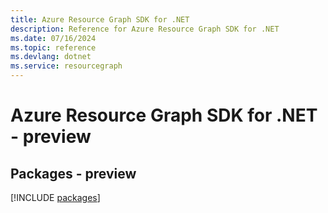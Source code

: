 ```yaml
---
title: Azure Resource Graph SDK for .NET
description: Reference for Azure Resource Graph SDK for .NET
ms.date: 07/16/2024
ms.topic: reference
ms.devlang: dotnet
ms.service: resourcegraph
---
```

# Azure Resource Graph SDK for .NET - preview
## Packages - preview
[!INCLUDE [packages](resource-graph-index.md)]